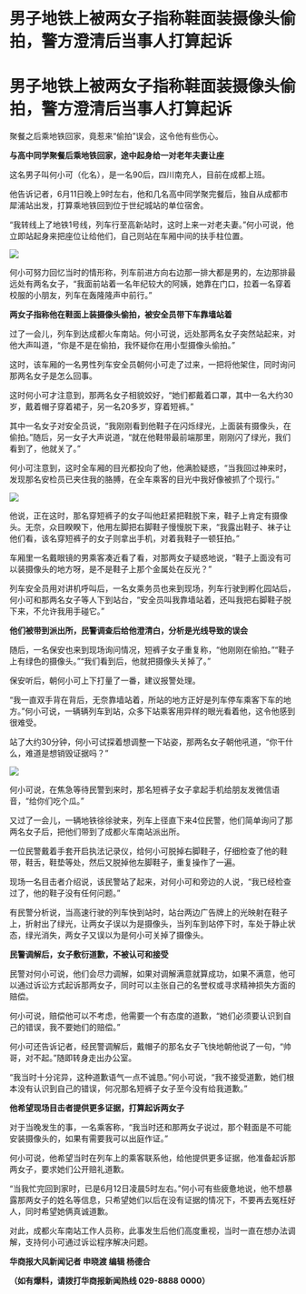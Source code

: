 # 男子地铁上被两女子指称鞋面装摄像头偷拍，警方澄清后当事人打算起诉

# 男子地铁上被两女子指称鞋面装摄像头偷拍，警方澄清后当事人打算起诉

聚餐之后乘地铁回家，竟惹来“偷拍”误会，这令他有些伤心。

**与高中同学聚餐后乘地铁回家，途中起身给一对老年夫妻让座**

这名男子叫何小可（化名），是一名90后，四川南充人，目前在成都上班。

他告诉记者，6月11日晚上9时左右，他和几名高中同学聚完餐后，独自从成都市犀浦站出发，打算乘地铁回到位于世纪城站的单位宿舍。

“我转线上了地铁1号线，列车行至高新站时，这时上来一对老夫妻。”何小可说，他立即站起身来把座位让给他们，自己则站在车厢中间的扶手柱位置。

![](https://inews.gtimg.com/om_bt/OKOrUIRiNAYUMqbpGYaUqeWYOer9h1MNhdgklDlec68Z8AA/1000)

何小可努力回忆当时的情形称，列车前进方向右边那一排大都是男的，左边那排最远处有两名女子，“我面前站着一名年纪较大的阿姨，她靠在门口，拉着一名穿着校服的小朋友，列车在轰隆隆声中前行。”

**两女子指称他在鞋面上装摄像头偷拍，被安全员带下车靠墙站着**

过了一会儿，列车到达成都火车南站。何小可说，远处那两名女子突然站起来，对他大声叫道，“你是不是在偷拍，我怀疑你在用小型摄像头偷拍。”

这时，该车厢的一名男性列车安全员朝何小可走了过来，一把将他架住，同时询问那两名女子是怎么回事。

这时何小可才注意到，那两名女子相貌姣好，“她们都戴着口罩，其中一名大约30岁，戴着帽子穿着裙子，另一名20多岁，穿着短裤。”

其中一名女子对安全员说，“我刚刚看到他鞋子在闪烁绿光，上面装有摄像头，在偷拍。”随后，另一女子大声说道，“就在他鞋带最前端那里，刚刚闪了绿光，我们看到了，他就关了。”

何小可注意到，这时全车厢的目光都投向了他，他满脸疑惑，“当我回过神来时，发现那名安检员已夹住我的胳膊，在全车乘客的目光中我好像被抓了个现行。”

![](https://inews.gtimg.com/om_bt/OmwAIV2UZBwZ9V_2niciFLYHwnbBTtF3TH1DS1C4wnuQEAA/1000)

他说，正在这时，那名穿短裤子的女子叫他赶紧把鞋脱下来，鞋子上肯定有摄像头。无奈，众目睽睽下，他用左脚把右脚鞋子慢慢脱下来，“我露出鞋子、袜子让他们看，该名穿短裤子的女子则拿出手机，对着我鞋子一顿狂拍。”

车厢里一名戴眼镜的男乘客凑近看了看，对那两女子疑惑地说，“鞋子上面没有可以装摄像头的地方呀，是不是鞋子上那个金属处在反光？”

列车安全员用对讲机呼叫后，一名女乘务员也来到现场，列车行驶到孵化园站后，何小可和那两名女子等人下到站台，“安全员叫我靠墙站着，还叫我把右脚鞋子脱下来，不允许我用手碰它。”

**他们被带到派出所，民警调查后给他澄清白，分析是光线导致的误会**

随后，一名保安也来到现场询问情况，短裤子女子重复称，“他刚刚在偷拍。”“鞋子上有绿色的摄像头。”“我们看到后，他就把摄像头关掉了。”

保安听后，朝何小可上下打量了一番，建议报警处理。

“我一直双手背在背后，无奈靠墙站着，所站的地方正好是列车停车乘客下车的地方。”何小可说，一辆辆列车到站，众多下站乘客用异样的眼光看着他，这令他感到很难受。

站了大约30分钟，何小可试探着想调整一下站姿，那两名女子朝他吼道，“你干什么，难道是想销毁证据吗？”

![](https://inews.gtimg.com/om_bt/OLbLw0Y371vKhoeebiVL7JqZv1DENr4WOGFsactmC5cs0AA/1000)

何小可说，在焦急等待民警到来时，那名短裤子女子拿起手机给朋友发微信语音，“给你们吃个瓜。”

又过了一会儿，一辆地铁徐徐驶来，列车上径直下来4位民警，他们简单询问了那两名女子后，把他们带到了成都火车南站派出所。

一位民警戴着手套开启执法记录仪，给何小可脱掉右脚鞋子，仔细检查了他的鞋带，鞋舌，鞋垫等处，然后又脱掉他左脚鞋子，重复操作了一遍。

现场一名目击者介绍说，该民警站了起来，对何小可和旁边的人说，“我已经检查过了，他的鞋子没有任何问题。”

有民警分析说，当高速行驶的列车快到站时，站台两边广告牌上的光映射在鞋子上，折射出了绿光，让两女子误以为是摄像头，当列车到站停下时，车处于静止状态，绿光消失，两女子又误以为是何小可关掉了摄像头。

**民警调解后，女子敷衍道歉，不被认可和接受**

民警对何小可说，他们会尽力调解，如果对调解满意就算成功，如果不满意，他可以通过诉讼方式起诉那两女子，同时可以主张自己的名誉权或寻求精神损失方面的赔偿。

何小可说，赔偿他可以不考虑，他需要一个有态度的道歉，“她们必须要认识到自己的错误，我不要她们的赔偿。”

何小可还告诉记者，经民警调解后，戴帽子的那名女子飞快地朝他说了一句，“帅哥，对不起。”随即转身走出办公室。

“我当时十分诧异，这种道歉语气一点不诚恳。”何小可说，“我不接受道歉，她们根本没有认识到自己的错误，何况那名短裤子女子至今没有给我道歉。”

**他希望现场目击者提供更多证据，打算起诉两女子**

对于当晚发生的事，一名乘客称，“我当时还和那两女子说过，那个鞋面是不可能安装摄像头的，如果有需要我可以出庭作证。”

何小可说，他希望当时在列车上的乘客联系他，给他提供更多证据，他准备起诉那两女子，要求她们公开赔礼道歉。

“当我忙完回到家时，已是6月12日凌晨5时左右。”何小可有些疲惫地说，他不想暴露那两女子的姓名等信息，只希望她们以后在没有证据的情况下，不要再去冤枉好人，同时希望她俩真诚道歉。

对此，成都火车南站工作人员称，此事发生后他们高度重视，当时一直在想办法调解，支持何小可通过诉讼程序解决问题。

**华商报大风新闻记者 申晓渡 编辑 杨德合**

**（如有爆料，请拨打华商报新闻热线 029-8888 0000）**

